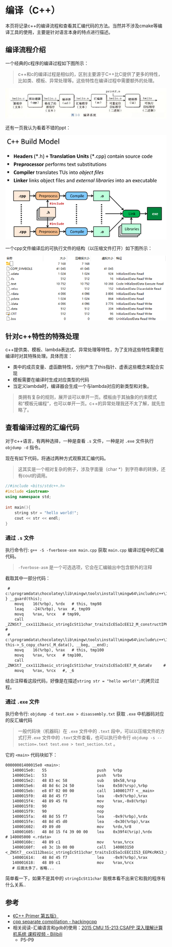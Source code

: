 # 编译（C++）

本页将记录c++的编译流程和查看其汇编代码的方法。当然并不涉及cmake等编译工具的使用，主要是针对语言本身的特点进行描述。

## 编译流程介绍

一个经典的c程序的编译过程如下图所示：
> c++和c的编译过程是相似的，区别主要源于C++比C提供了更多的特性，比如类、模板、异常处理等。这些特性在编译过程中需要额外的处理。

<img src='../img/cpp_compile-1.jpg'>

还有一页我认为看着不错的ppt：

<img src='../img/cpp_compile-3.png' width="600">

一个cpp文件编译后的可执行文件的结构（以压缩文件打开）如下图所示：

<img src='../img/cpp_compile-2.png' width="600">

## 针对c++特性的特殊处理

c++提供类、模板、lambda表达式、异常处理等特性，为了支持这些特性需要在编译时对其特殊处理。具体而言：
- 类中的成员变量、虚函数特性，分别产生了this指针、虚表这些概念来配合实现
- 模板需要在编译时生成对应类型的代码
- 当定义lambda时，编译器会生成一个与lambda对应的新类型和对象。
> 类拥有复杂的规则，展开谈可以单开一页。模板由于其抽象的约束模式和“模板元编程”，也可以单开一页。c++的异常处理我还不太了解，就先忽略了。

## 查看编译过程的汇编代码

对于c++语言，有两种选择，一种是查看 `.s` 文件，一种是对 `.exe` 文件执行 `objdump -d` 指令。

现在有如下代码，将通过两种方式观察其汇编代码。
> 这其实是一个相对复杂的例子，涉及字面量（char *）到字符串的转换，还有cout的调用。

```cpp
//#include <bits/stdc++.h>
#include <iostream>
using namespace std;

int main(){
    string str = "hello world!";
    cout << str << endl;
}
```

### **通过 `.s` 文件**

执行命令行: `g++ -S -fverbose-asm main.cpp` 获取 `main.cpp` 编译过程中的汇编代码。

> `-fverbose-asm` 是一个可选选项，它会在汇编输出中包含额外的注释

截取其中一部分代码：

```
 # c:\programdata\chocolatey\lib\mingw\tools\install\mingw64\include\c++\12.2.0\bits\basic_string.tcc:241: 	} __guard(this);
	movq	16(%rbp), %rdx	 # this, tmp98
	leaq	-24(%rbp), %rax	 #, tmp99
	movq	%rax, %rcx	 # tmp99,
	call	_ZZNSt7__cxx1112basic_stringIcSt11char_traitsIcESaIcEE12_M_constructIPKcEEvT_S8_St20forward_iterator_tagEN6_GuardC1EPS4_	 #
 # c:\programdata\chocolatey\lib\mingw\tools\install\mingw64\include\c++\12.2.0\bits\basic_string.tcc:243: 	this->_S_copy_chars(_M_data(), __beg, __end);
	movq	16(%rbp), %rax	 # this, tmp100
	movq	%rax, %rcx	 # tmp100,
	call	_ZNKSt7__cxx1112basic_stringIcSt11char_traitsIcESaIcEE7_M_dataEv	 #
	movq	%rax, %rcx	 #, _6
```

结合注释看这段代码，好像是在描述`string str = "hello world!";`的拷贝过程。

### **通过 `.exe` 文件**

执行命令行: `objdump -d test.exe > disassembly.txt` 获取 `.exe` 中机器码对应的反汇编代码

> 一般代码块（机器码）在 `.exe` 文件中的 `.text` 段中，可以以压缩文件的方式打开`.exe` 文件中的 `.text`文件查看，也可以执行命令行 `objdump -s --section=.text test.exe > text_section.txt` 。

它的 `<main>` 代码块如下：

```
00000001400015e0 <main>:
   1400015e0:	55                   	push   %rbp
   1400015e1:	53                   	push   %rbx
   1400015e2:	48 83 ec 58          	sub    $0x58,%rsp
   1400015e6:	48 8d 6c 24 50       	lea    0x50(%rsp),%rbp
   1400015eb:	e8 07 02 00 00       	call   1400017f7 <__main>
   1400015f0:	48 8d 45 f7          	lea    -0x9(%rbp),%rax
   1400015f4:	48 89 45 f8          	mov    %rax,-0x8(%rbp)
   1400015f8:	90                   	nop
   1400015f9:	90                   	nop
   1400015fa:	48 8d 55 f7          	lea    -0x9(%rbp),%rdx
   1400015fe:	48 8d 45 d0          	lea    -0x30(%rbp),%rax
   140001602:	49 89 d0             	mov    %rdx,%r8
   140001605:	48 8d 15 f4 39 00 00 	lea    0x39f4(%rip),%rdx        # 140005000 <.rdata>
   14000160c:	48 89 c1             	mov    %rax,%rcx
   14000160f:	e8 3c 1b 00 00       	call   140003150 <_ZNSt7__cxx1112basic_stringIcSt11char_traitsIcESaIcEEC1IS3_EEPKcRKS3_>
   140001614:	48 8d 45 f7          	lea    -0x9(%rbp),%rax
   140001618:	48 89 c1             	mov    %rax,%rcx
   # 后面太多了，省略...
```

简单看一下，如果不是其中的 `stringIcSt11char` 我根本看不出来它和我的程序有什么关系..

## 参考
- [《C++ Primer 第五版》](https://book.douban.com/subject/10505113/)
- [cpp separate complilation - hackingcpp](https://hackingcpp.com/cpp/lang/separate_compilation.html)
- 相关阅读-汇编语言和gdb的使用：[2015 CMU 15-213 CSAPP 深入理解计算机系统 课程视频 - Bilibili](https://www.bilibili.com/video/BV1iW411d7hd?p=5&vd_source=23f1f06b4fe8584d2ba54d7e6a5dd238)
    - P5-P9
